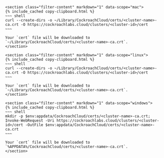     <section class="filter-content" markdown="1" data-scope="mac">
    {% include_cached copy-clipboard.html %}
    ~~~ shell
    curl --create-dirs -o ~/Library/CockroachCloud/certs/<cluster-name>-ca.crt -O https://cockroachlabs.cloud/clusters/<cluster-id>/cert
    ~~~
    
    Your `cert` file will be downloaded to `~/Library/CockroachCloud/certs/<cluster-name>-ca.crt`.
    </section>
    
    <section class="filter-content" markdown="1" data-scope="linux">    
    {% include_cached copy-clipboard.html %}
    ~~~ shell
    curl --create-dirs -o ~/Library/CockroachCloud/certs/<cluster-name>-ca.crt -O https://cockroachlabs.cloud/clusters/<cluster-id>/cert
    ~~~
    
    Your `cert` file will be downloaded to `~/Library/CockroachCloud/certs/<cluster-name>-ca.crt`.
    </section>
    
    <section class="filter-content" markdown="1" data-scope="windows">
    {% include_cached copy-clipboard.html %}
    ~~~ shell
    mkdir -p $env:appdata/CockroachCloud/certs/<cluster-name>-ca.crt; Invoke-WebRequest -Uri https://cockroachlabs.cloud/clusters/<cluster-id>/cert -OutFile $env:appdata/CockroachCloud/certs/<cluster-name>-ca.crt
    ~~~
    
    Your `cert` file will be downloaded to `%APPDATA%/CockroachCloud/certs/<cluster-name>-ca.crt`.
    </section>